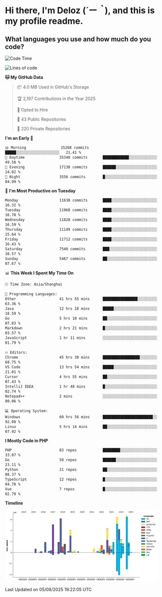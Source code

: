 # **Hi there, I'm Deloz (*´ー｀*), and this is my profile readme.**

## **What languages you use and how much do you code?**

<!--START_SECTION:waka-->
![Code Time](http://img.shields.io/badge/Code%20Time-7%2C059%20hrs%204%20mins-blue)

![Lines of code](https://img.shields.io/badge/From%20Hello%20World%20I%27ve%20Written-59.7%20million%20lines%20of%20code-blue)

**🐱 My GitHub Data** 

> 📦 4.0 MB Used in GitHub's Storage 
 > 
> 🏆 2,197 Contributions in the Year 2025
 > 
> 💼 Opted to Hire
 > 
> 📜 43 Public Repositories 
 > 
> 🔑 220 Private Repositories 
 > 
**I'm an Early 🐤** 

```text
🌞 Morning                15268 commits       █████░░░░░░░░░░░░░░░░░░░░   21.41 % 
🌆 Daytime                35348 commits       ████████████░░░░░░░░░░░░░   49.58 % 
🌃 Evening                17130 commits       ██████░░░░░░░░░░░░░░░░░░░   24.02 % 
🌙 Night                  3556 commits        █░░░░░░░░░░░░░░░░░░░░░░░░   04.99 % 
```
📅 **I'm Most Productive on Tuesday** 

```text
Monday                   11638 commits       ████░░░░░░░░░░░░░░░░░░░░░   16.32 % 
Tuesday                  11968 commits       ████░░░░░░░░░░░░░░░░░░░░░   16.78 % 
Wednesday                11828 commits       ████░░░░░░░░░░░░░░░░░░░░░   16.59 % 
Thursday                 11149 commits       ████░░░░░░░░░░░░░░░░░░░░░   15.64 % 
Friday                   11712 commits       ████░░░░░░░░░░░░░░░░░░░░░   16.43 % 
Saturday                 7540 commits        ███░░░░░░░░░░░░░░░░░░░░░░   10.57 % 
Sunday                   5467 commits        ██░░░░░░░░░░░░░░░░░░░░░░░   07.67 % 
```


📊 **This Week I Spent My Time On** 

```text
🕑︎ Time Zone: Asia/Shanghai

💬 Programming Languages: 
Other                    41 hrs 55 mins      ████████████████░░░░░░░░░   63.36 % 
Java                     12 hrs 18 mins      █████░░░░░░░░░░░░░░░░░░░░   18.59 % 
Go                       5 hrs 10 mins       ██░░░░░░░░░░░░░░░░░░░░░░░   07.83 % 
Markdown                 2 hrs 21 mins       █░░░░░░░░░░░░░░░░░░░░░░░░   03.57 % 
JavaScript               1 hr 11 mins        ░░░░░░░░░░░░░░░░░░░░░░░░░   01.79 % 

🔥 Editors: 
Chrome                   45 hrs 30 mins      █████████████████░░░░░░░░   68.75 % 
VS Code                  13 hrs 54 mins      █████░░░░░░░░░░░░░░░░░░░░   21.01 % 
Cursor                   4 hrs 55 mins       ██░░░░░░░░░░░░░░░░░░░░░░░   07.43 % 
IntelliJ IDEA            1 hr 48 mins        █░░░░░░░░░░░░░░░░░░░░░░░░   02.74 % 
Notepad++                2 mins              ░░░░░░░░░░░░░░░░░░░░░░░░░   00.06 % 

💻 Operating System: 
Windows                  60 hrs 56 mins      ███████████████████████░░   92.08 % 
Linux                    5 hrs 14 mins       ██░░░░░░░░░░░░░░░░░░░░░░░   07.92 % 
```

**I Mostly Code in PHP** 

```text
PHP                      83 repos            ████████░░░░░░░░░░░░░░░░░   33.07 % 
Go                       58 repos            ██████░░░░░░░░░░░░░░░░░░░   23.11 % 
Python                   21 repos            ██░░░░░░░░░░░░░░░░░░░░░░░   08.37 % 
TypeScript               12 repos            █░░░░░░░░░░░░░░░░░░░░░░░░   04.78 % 
Vue                      7 repos             █░░░░░░░░░░░░░░░░░░░░░░░░   02.79 % 
```



**Timeline**

![Lines of Code chart](https://raw.githubusercontent.com/deloz/deloz/main/assets/bar_graph.png)


 Last Updated on 05/08/2025 19:22:05 UTC
<!--END_SECTION:waka-->
